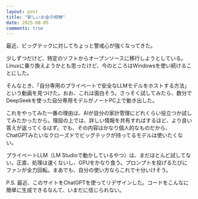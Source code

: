 ```yaml
---
layout: post
title: "新しいお金の相棒"
date: 2025-08-05
comments: true
---
```


最近、ビッグテックに対してちょっと警戒心が強くなってきた。

少しずつだけど、特定のソフトからオープンソースに移行しようとしている。Linuxに乗り換えようかとも思ったけど、今のところはWindowsを使い続けることにした。

そんなとき、「自分専用のプライベートで安全なLLMモデルをホストする方法」という動画を見つけた。おお、これは面白そう。さっそく試してみたら、数分でDeepSeekを使った自分専用モデルがノートPC上で動き出した。

これをやってみた一番の理由は、AIが自分の家計管理にどれくらい役立つか試してみたかったから。理屈の上では、詳しい情報を共有すればするほど、より良い答えが返ってくるはず。でも、その内容はかなり個人的なものだから、ChatGPTみたいなクローズドでビッグテックが持ってるモデルは使いたくない。

プライベートLLM（LM Studioで動かしているやつ）は、まだほとんど試してない。正直、処理は速くないし、GPUをかなり食う。プロンプトを投げるたびにファンが全力回転。まあでも、自分の使い方ならこれで十分いけそう。

P.S. 最近、このサイトをChatGPTを使ってリデザインした。コードをこんなに簡単に生成できるなんて、いまだに信じられない。
